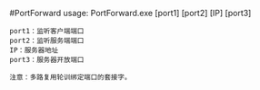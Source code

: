 #PortForward
usage:
	PortForward.exe [port1] [port2] [IP] [port3]
	
	port1：监听客户端端口
	port2：监听服务端端口
	IP：服务器地址
	port3：服务器开放端口
	
	注意：多路复用轮训绑定端口的套接字。